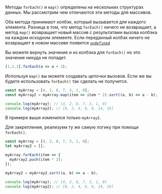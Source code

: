 Методы `forEach()` и `map()` определены на нескольких структурах данных. Мы рассмотрим чем отличаются эти методы для массивов.

Оба метода принимают колбэк, который вызывается для каждого элемента. Разница в том, что метод `forEach()` ничего не возвращает, а метод `map()` возвращает новый массив с результатами вызова колбэка на каждом исходном элементе. Если переданный колбэк ничего не возвращает в новом массиве появится [`undefined`](/js/undefined/)

Вы можете вернуть значение и из колбэка для `forEach()` но это значение никуда не попадет.
```js
[1,2,3].forEach(a => a + 3);
```

Используя `map()` вы можете создавать цепочки вызовов. Если же вы будете использовать `forEach()` так сделать не получится.

```js
const myArray = [4, 2, 8, 7, 3, 1, 0];
const myArray2 = myArray.map(item => item * 2).sort((a, b) => a - b);

console.log(myArray); // [4, 2, 8, 7, 3, 1, 0]
console.log(myArray2); // [0, 2, 4, 6, 8, 14, 16]
```

В примере выше изменился только `myArray2`. 

Для закрепления, реализуем ту же самую логику при помощи `forEach()`.

```js
const myArray = [4, 2, 8, 7, 3, 1, 0];
let myArray2 = [];

myArray.forEach(item => {
  myArray2.push(item * 2);
});

myArray2 = myArray2.sort((a, b) => a - b);

console.log(myArray); // [4, 2, 8, 7, 3, 1, 0]
console.log(myArray2); // [0, 2, 4, 6, 8, 14, 16]
```
